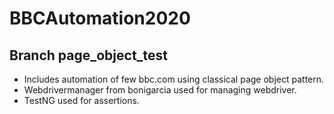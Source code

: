# BBCAutomation2020

## Branch page_object_test
- Includes automation of few bbc.com using classical page object pattern.
- Webdrivermanager from bonigarcia used for managing webdriver. 
- TestNG used for assertions.
